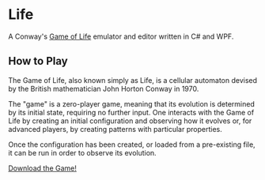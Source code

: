 # Life
A Conway's [Game of Life](http://en.wikipedia.org/wiki/Conway%27s_Game_of_Life) emulator and editor written in C# and WPF.


## How to Play
The Game of Life, also known simply as Life, is a cellular automaton devised by the British mathematician John Horton Conway in 1970.

The "game" is a zero-player game, meaning that its evolution is determined by its initial state, requiring no further input. One interacts with the Game of Life by creating an initial configuration and observing how it evolves or, for advanced players, by creating patterns with particular properties.

Once the configuration has been created, or loaded from a pre-existing file, it can be run in order to observe its evolution.

[Download the Game!](https://gliderkite.itch.io/gol)
